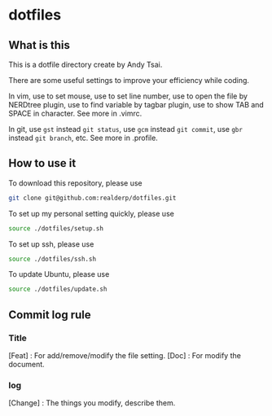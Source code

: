 # dotfiles #

## What is this ##

This is a dotfile directory create by Andy Tsai.

There are some useful settings to improve your efficiency while coding.

In vim,
	use <F2> to set mouse,
	use <F3> to set line number,
	use <F4> to open the file by NERDtree plugin,
	use <F5> to find variable by tagbar plugin,
	use <F6> to show TAB and SPACE in character.
See more in .vimrc.

In git,
	use `gst` instead `git status`,
	use `gcm` instead `git commit`,
	use `gbr` instead `git branch`,
etc. 
See more in .profile.

## How to use it ##

To download this repository, please use
```bash
git clone git@github.com:realderp/dotfiles.git
```

To set up my personal setting quickly, please use
```bash
source ./dotfiles/setup.sh
```

To set up ssh, please use
```bash
source ./dotfiles/ssh.sh
```

To update Ubuntu, please use
```bash
source ./dotfiles/update.sh
```

## Commit log rule ##

### Title ###
[Feat] : For add/remove/modify the file setting.
[Doc] : For modify the document.

### log ###
[Change] : The things you modify, describe them.
